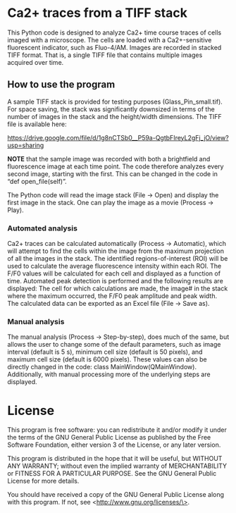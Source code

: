 # Ca2+ traces from a TIFF stack

This Python code is designed to analyze Ca2+ time course traces of cells imaged with a microscope. The cells are loaded with a Ca2+-sensitive fluorescent indicator, such as Fluo-4/AM. Images are recorded in stacked TIFF format. That is, a single TIFF file that contains multiple images acquired over time.

## How to use the program

A sample TIFF stack is provided for testing purposes (Glass_Pin_small.tif). For space saving, the stack was significantly downsized in terms of the number of images in the stack and the height/width dimensions. The TIFF file is available here:

<https://drive.google.com/file/d/1g8nCTSb0__P59a-QgtbFIreyL2gFj_jO/view?usp=sharing>

**NOTE** that the sample image was recorded with both a brightfield and fluorescence image at each time point. The code therefore analyzes every second image, starting with the first. This can be changed in the code in “def open_file(self)”.

The Python code will read the image stack (File -\> Open) and display the first image in the stack. One can play the image as a movie (Process -\> Play).

### Automated analysis

Ca2+ traces can be calculated automatically (Process -\> Automatic), which will attempt to find the cells within the image from the maximum projection of all the images in the stack. The identified regions-of-interest (ROI) will be used to calculate the average fluorescence intensity within each ROI. The F/F0 values will be calculated for each cell and displayed as a function of time. Automated peak detection is performed and the following results are displayed: The cell for which calculations are made, the image\# in the stack where the maximum occurred, the F/F0 peak amplitude and peak width. The calculated data can be exported as an Excel file (File -\> Save as).

### Manual analysis

The manual analysis (Process -\> Step-by-step), does much of the same, but allows the user to change some of the default parameters, such as image interval (default is 5 s), minimum cell size (default is 50 pixels), and maximum cell size (default is 6000 pixels). These values can also be directly changed in the code: class MainWindow(QMainWindow). Additionally, with manual processing more of the underlying steps are displayed.

# License

This program is free software: you can redistribute it and/or modify it under the terms of the GNU General Public License as published by the Free Software Foundation, either version 3 of the License, or any later version.

This program is distributed in the hope that it will be useful, but WITHOUT ANY WARRANTY; without even the implied warranty of MERCHANTABILITY or FITNESS FOR A PARTICULAR PURPOSE. See the GNU General Public License for more details.

You should have received a copy of the GNU General Public License along with this program. If not, see \<http://www.gnu.org/licenses/\>.
